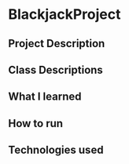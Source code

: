 # BlackjackProject

## Project Description


## Class Descriptions


## What I learned


## How to run


## Technologies used

